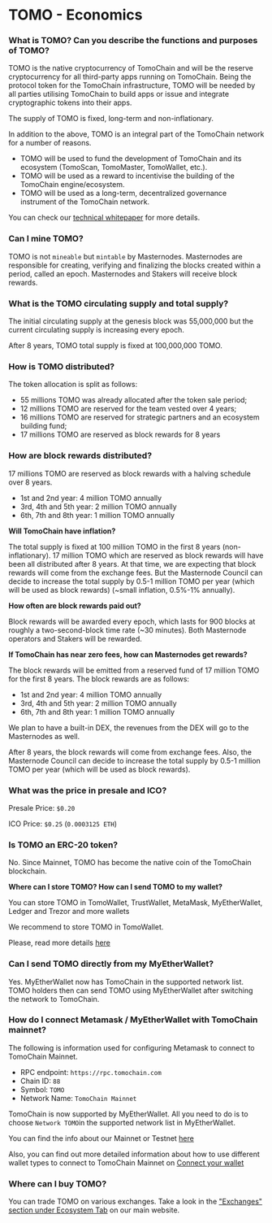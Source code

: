 # TOMO - Economics

### **What is TOMO? Can you describe the functions and purposes of TOMO?**

TOMO is the native cryptocurrency of TomoChain and will be the reserve cryptocurrency for all third-party apps running on TomoChain. Being the protocol token for the TomoChain infrastructure, TOMO will be needed by all parties utilising TomoChain to build apps or issue and integrate cryptographic tokens into their apps.

The supply of TOMO is fixed, long-term and non-inflationary.

In addition to the above, TOMO is an integral part of the TomoChain network for a number of reasons.

* TOMO will be used to fund the development of TomoChain and its ecosystem (TomoScan, TomoMaster, TomoWallet, etc.).
* TOMO will be used as a reward to incentivise the building of the TomoChain engine/ecosystem.
* TOMO will be used as a long-term, decentralized governance instrument of the TomoChain network.

You can check our [technical whitepaper](https://tomochain.com/files/technical-whitepaper-1.0.pdf) for more details.

### **Can I mine TOMO?**

TOMO is not `mineable` but `mintable` by Masternodes. Masternodes are responsible for creating, verifying and finalizing the blocks created within a period, called an epoch. Masternodes and Stakers will receive block rewards.

### **What is the TOMO circulating supply and total supply?**

The initial circulating supply at the genesis block was 55,000,000 but the current circulating supply is increasing every epoch.

After 8 years, TOMO total supply is fixed at 100,000,000 TOMO.

### **How is TOMO distributed?**

The token allocation is split as follows:

* 55 millions TOMO was already allocated after the token sale period;
* 12 millions TOMO are reserved for the team vested over 4 years;
* 16 millions TOMO are reserved for strategic partners and an ecosystem building fund;
* 17 millions TOMO are reserved as block rewards for 8 years

### **How are block rewards distributed?**

17 millions TOMO are reserved as block rewards with a halving schedule over 8 years.

* 1st and 2nd year: 4 million TOMO annually
* 3rd, 4th and 5th year: 2 million TOMO annually
* 6th, 7th and 8th year: 1 million TOMO annually

**Will TomoChain have inflation?**

The total supply is fixed at 100 million TOMO in the first 8 years (non-inflationary). 17 million TOMO which are reserved as block rewards will have been all distributed after 8 years. At that time, we are expecting that block rewards will come from the exchange fees. But the Masternode Council can decide to increase the total supply by 0.5-1 million TOMO per year (which will be used as block rewards) (\~small inflation, 0.5%-1% annually).

**How often are block rewards paid out?**

Block rewards will be awarded every epoch, which lasts for 900 blocks at roughly a two-second-block time rate (\~30 minutes). Both Masternode operators and Stakers will be rewarded.

**If TomoChain has near zero fees, how can Masternodes get rewards?**

The block rewards will be emitted from a reserved fund of 17 million TOMO for the first 8 years. The block rewards are as follows:

* 1st and 2nd year: 4 million TOMO annually
* 3rd, 4th and 5th year: 2 million TOMO annually
* 6th, 7th and 8th year: 1 million TOMO annually

We plan to have a built-in DEX, the revenues from the DEX will go to the Masternodes as well.

After 8 years, the block rewards will come from exchange fees. Also, the Masternode Council can decide to increase the total supply by 0.5-1 million TOMO per year (which will be used as block rewards).

### **What was the price in presale and ICO?**

Presale Price: `$0.20`

ICO Price: `$0.25` (`0.0003125 ETH`)

### **Is TOMO an ERC-20 token?**

No. Since Mainnet, TOMO has become the native coin of the TomoChain blockchain.

**Where can I store TOMO? How can I send TOMO to my wallet?**

You can store TOMO in TomoWallet, TrustWallet, MetaMask, MyEtherWallet, Ledger and Trezor and more wallets

We recommend to store TOMO in TomoWallet.

Please, read more details [here](../products/tomowallet.md)

### **Can I send TOMO directly from my MyEtherWallet?**

Yes. MyEtherWallet now has TomoChain in the supported network list. TOMO holders then can send TOMO using MyEtherWallet after switching the network to TomoChain.

### **How do I connect Metamask / MyEtherWallet with TomoChain mainnet?**

The following is information used for configuring Metamask to connect to TomoChain Mainnet.

* RPC endpoint: `https://rpc.tomochain.com`
* Chain ID: `88`
* Symbol: `TOMO`
* Network Name: `TomoChain Mainnet`

TomoChain is now supported by MyEtherWallet. All you need to do is to choose `Network TOMO`in the supported network list in MyEtherWallet.

You can find the info about our Mainnet or Testnet [here](../products/tomowallet.md)

Also, you can find out more detailed information about how to use different wallet types to connect to TomoChain Mainnet on [Connect your wallet](../../general/how-to-connect-to-tomochain-network/)

### **Where can I buy TOMO?**

You can trade TOMO on various exchanges. Take a look in the ["Exchanges" section under Ecosystem Tab](https://tomochain.com/ecosystem/) on our main website.
